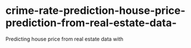 # crime-rate-prediction-house-price-prediction-from-real-estate-data-
Predicting house price from real estate data with 
